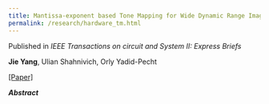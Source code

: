 ```yaml
---
title: Mantissa-exponent based Tone Mapping for Wide Dynamic Range Image Sensors
permalink: /research/hardware_tm.html
---
```


Published in *IEEE Transactions on circuit and System II: Express Briefs*

**Jie Yang**, Ulian Shahnivich, Orly Yadid-Pecht

[[Paper]]()

***Abstract***
